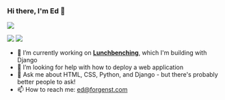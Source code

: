 ### Hi there, I'm Ed 👋

![](https://img.shields.io/github/followers/emason54?label=Follow%20Me%21)

<!--
**emason54/emason54** is a ✨ _special_ ✨ repository because its `README.md` (this file) appears on your GitHub profile.

Here are some ideas to get you started: -->

![](https://ghstats.forgenst.com/api?username=emason54&show_icons=true&count_private=true&theme=nord)
![](https://ghstats.forgenst.com/api/top-langs/?username=emason54&layout=compact&theme=nord)

- 🔭 I’m currently working on [**Lunchbenching**](https://github.com/lunchbenching), which I'm building with Django
- 🤔 I’m looking for help with how to deploy a web application
- 💬 Ask me about HTML, CSS, Python, and Django - but there's probably better people to ask!
- 📫 How to reach me: [ed@forgenst.com](mailto:ed@forgenst.com)
